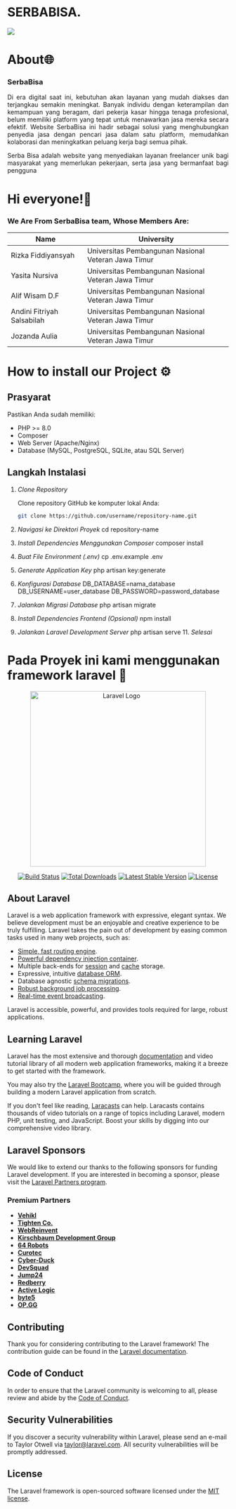 # SERBABISA.

<img src="https://drive.google.com/file/d/1du4xEsa9gODHyZudwFuqrrho36aaSvgx/view?usp=sharing">

# About🌐
### SerbaBisa

<p align="justify">Di era digital saat ini, kebutuhan akan layanan yang mudah diakses dan terjangkau semakin meningkat. Banyak individu dengan keterampilan dan kemampuan yang beragam, dari pekerja kasar hingga tenaga profesional, belum memiliki platform yang tepat untuk menawarkan jasa mereka secara efektif. Website SerbaBisa ini hadir sebagai solusi yang menghubungkan penyedia jasa dengan pencari jasa dalam satu platform, memudahkan kolaborasi dan meningkatkan peluang kerja bagi semua pihak. </p>

<p align="justify">Serba Bisa adalah website yang menyediakan layanan freelancer unik bagi masyarakat yang memerlukan pekerjaan, serta jasa yang bermanfaat bagi pengguna</p>

# Hi everyone!👋

### We Are From SerbaBisa team, Whose Members Are:

|Name | University |
| ---      | ---       | 
| Rizka Fiddiyansyah   | Universitas Pembangunan Nasional Veteran Jawa Timur |
| Yasita Nursiva    | Universitas Pembangunan Nasional Veteran Jawa Timur |
| Alif Wisam 	D.F   | Universitas Pembangunan Nasional Veteran Jawa Timur |
| Andini Fitriyah Salsabilah	   | Universitas Pembangunan Nasional Veteran Jawa Timur |
| Jozanda Aulia   | Universitas Pembangunan Nasional Veteran Jawa Timur |


# How to install our Project ⚙️
## Prasyarat

Pastikan Anda sudah memiliki:
- PHP >= 8.0
- Composer
- Web Server (Apache/Nginx)
- Database (MySQL, PostgreSQL, SQLite, atau SQL Server)
## Langkah Instalasi

1. *Clone Repository*

   Clone repository GitHub ke komputer lokal Anda:
   ```bash
   git clone https://github.com/username/repository-name.git
2. *Navigasi ke Direktori Proyek*
    cd repository-name
3. *Install Dependencies Menggunakan Composer*
    composer install
4. *Buat File Environment (.env)*
    cp .env.example .env
5. *Generate Application Key*
    php artisan key:generate
6. *Konfigurasi Database*
    DB_DATABASE=nama_database
    DB_USERNAME=user_database
    DB_PASSWORD=password_database
7. *Jalankan Migrasi Database*
    php artisan migrate
8. *Install Dependencies Frontend (Opsional)*
    npm install
9. *Jalankan Laravel Development Server*
    php artisan serve
11. *Selesai*

# Pada Proyek ini kami menggunakan framework laravel  📱

<p align="center"><a href="https://laravel.com" target="_blank"><img src="https://raw.githubusercontent.com/laravel/art/master/logo-lockup/5%20SVG/2%20CMYK/1%20Full%20Color/laravel-logolockup-cmyk-red.svg" width="400" alt="Laravel Logo"></a></p>

<p align="center">
<a href="https://github.com/laravel/framework/actions"><img src="https://github.com/laravel/framework/workflows/tests/badge.svg" alt="Build Status"></a>
<a href="https://packagist.org/packages/laravel/framework"><img src="https://img.shields.io/packagist/dt/laravel/framework" alt="Total Downloads"></a>
<a href="https://packagist.org/packages/laravel/framework"><img src="https://img.shields.io/packagist/v/laravel/framework" alt="Latest Stable Version"></a>
<a href="https://packagist.org/packages/laravel/framework"><img src="https://img.shields.io/packagist/l/laravel/framework" alt="License"></a>
</p>

## About Laravel

Laravel is a web application framework with expressive, elegant syntax. We believe development must be an enjoyable and creative experience to be truly fulfilling. Laravel takes the pain out of development by easing common tasks used in many web projects, such as:

- [Simple, fast routing engine](https://laravel.com/docs/routing).
- [Powerful dependency injection container](https://laravel.com/docs/container).
- Multiple back-ends for [session](https://laravel.com/docs/session) and [cache](https://laravel.com/docs/cache) storage.
- Expressive, intuitive [database ORM](https://laravel.com/docs/eloquent).
- Database agnostic [schema migrations](https://laravel.com/docs/migrations).
- [Robust background job processing](https://laravel.com/docs/queues).
- [Real-time event broadcasting](https://laravel.com/docs/broadcasting).

Laravel is accessible, powerful, and provides tools required for large, robust applications.

## Learning Laravel

Laravel has the most extensive and thorough [documentation](https://laravel.com/docs) and video tutorial library of all modern web application frameworks, making it a breeze to get started with the framework.

You may also try the [Laravel Bootcamp](https://bootcamp.laravel.com), where you will be guided through building a modern Laravel application from scratch.

If you don't feel like reading, [Laracasts](https://laracasts.com) can help. Laracasts contains thousands of video tutorials on a range of topics including Laravel, modern PHP, unit testing, and JavaScript. Boost your skills by digging into our comprehensive video library.

## Laravel Sponsors

We would like to extend our thanks to the following sponsors for funding Laravel development. If you are interested in becoming a sponsor, please visit the [Laravel Partners program](https://partners.laravel.com).

### Premium Partners

- **[Vehikl](https://vehikl.com/)**
- **[Tighten Co.](https://tighten.co)**
- **[WebReinvent](https://webreinvent.com/)**
- **[Kirschbaum Development Group](https://kirschbaumdevelopment.com)**
- **[64 Robots](https://64robots.com)**
- **[Curotec](https://www.curotec.com/services/technologies/laravel/)**
- **[Cyber-Duck](https://cyber-duck.co.uk)**
- **[DevSquad](https://devsquad.com/hire-laravel-developers)**
- **[Jump24](https://jump24.co.uk)**
- **[Redberry](https://redberry.international/laravel/)**
- **[Active Logic](https://activelogic.com)**
- **[byte5](https://byte5.de)**
- **[OP.GG](https://op.gg)**

## Contributing

Thank you for considering contributing to the Laravel framework! The contribution guide can be found in the [Laravel documentation](https://laravel.com/docs/contributions).

## Code of Conduct

In order to ensure that the Laravel community is welcoming to all, please review and abide by the [Code of Conduct](https://laravel.com/docs/contributions#code-of-conduct).

## Security Vulnerabilities

If you discover a security vulnerability within Laravel, please send an e-mail to Taylor Otwell via [taylor@laravel.com](mailto:taylor@laravel.com). All security vulnerabilities will be promptly addressed.

## License

The Laravel framework is open-sourced software licensed under the [MIT license](https://opensource.org/licenses/MIT).




